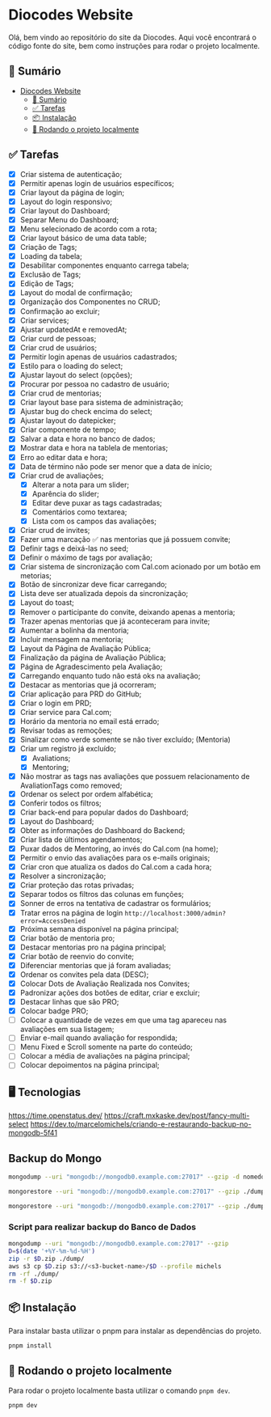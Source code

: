 # Diocodes Website

Olá, bem vindo ao repositório do site da Diocodes. Aqui você encontrará o código fonte do site, bem como instruções para rodar o projeto localmente.

## 📝 Sumário

- [Diocodes Website](#diocodes-website)
  - [📝 Sumário](#-sumário)
  - [✅ Tarefas](#-tarefas)
  - [📦 Instalação](#-instalação)
  - [🚀 Rodando o projeto localmente](#-rodando-o-projeto-localmente)

## ✅ Tarefas

- [x] Criar sistema de autenticação;
- [x] Permitir apenas login de usuários específicos;
- [x] Criar layout da página de login;
- [x] Layout do login responsivo;
- [x] Criar layout do Dashboard;
- [x] Separar Menu do Dashboard;
- [x] Menu selecionado de acordo com a rota;
- [x] Criar layout básico de uma data table;
- [x] Criação de Tags;
- [x] Loading da tabela;
- [x] Desabilitar componentes enquanto carrega tabela;
- [x] Exclusão de Tags;
- [x] Edição de Tags;
- [x] Layout do modal de confirmação;
- [x] Organização dos Componentes no CRUD;
- [x] Confirmação ao excluir;
- [x] Criar services;
- [x] Ajustar updatedAt e removedAt;
- [x] Criar curd de pessoas;
- [x] Criar crud de usuários;
- [x] Permitir login apenas de usuários cadastrados;
- [x] Estilo para o loading do select;
- [x] Ajustar layout do select (opções);
- [x] Procurar por pessoa no cadastro de usuário;
- [x] Criar crud de mentorias;
- [x] Criar layout base para sistema de administração;
- [x] Ajustar bug do check encima do select;
- [x] Ajustar layout do datepicker;
- [x] Criar componente de tempo;
- [x] Salvar a data e hora no banco de dados;
- [x] Mostrar data e hora na tablela de mentorias;
- [x] Erro ao editar data e hora;
- [x] Data de término não pode ser menor que a data de início;
- [x] Criar crud de avaliações;
  - [x] Alterar a nota para um slider;
  - [x] Aparência do slider;
  - [x] Editar deve puxar as tags cadastradas;
  - [x] Comentários como textarea;
  - [x] Lista com os campos das avaliações;
- [x] Criar crud de invites;
- [x] Fazer uma marcação ✅ nas mentorias que já possuem convite;
- [x] Definir tags e deixá-las no seed;
- [x] Definir o máximo de tags por avaliação;
- [x] Criar sistema de sincronização com Cal.com acionado por um botão em metorias;
- [x] Botão de sincronizar deve ficar carregando;
- [x] Lista deve ser atualizada depois da sincronização;
- [x] Layout do toast;
- [x] Remover o participante do convite, deixando apenas a mentoria;
- [x] Trazer apenas mentorias que já aconteceram para invite;
- [x] Aumentar a bolinha da mentoria;
- [x] Incluir mensagem na mentoria;
- [x] Layout da Página de Avaliação Pública;
- [x] Finalização da página de Avaliação Pública;
- [x] Página de Agradescimento pela Avaliação;
- [x] Carregando enquanto tudo não está oks na avaliação;
- [x] Destacar as mentorias que já ocorreram;
- [x] Criar aplicação para PRD do GitHub;
- [x] Criar o login em PRD;
- [x] Criar service para Cal.com;
- [x] Horário da mentoria no email está errado;
- [x] Revisar todas as remoções;
- [x] Sinalizar como verde somente se não tiver excluído; (Mentoria)
- [x] Criar um registro já excluído;
  - [x] Avaliations;
  - [x] Mentoring;
- [x] Não mostrar as tags nas avaliações que possuem relacionamento de AvaliationTags como removed;
- [x] Ordenar os select por ordem alfabética;
- [x] Conferir todos os filtros;
- [x] Criar back-end para popular dados do Dashboard;
- [x] Layout do Dashboard;
- [x] Obter as informações do Dashboard do Backend;
- [x] Criar lista de últimos agendamentos;
- [x] Puxar dados de Mentoring, ao invés do Cal.com (na home);
- [x] Permitir o envio das avaliações para os e-mails originais;
- [x] Criar cron que atualiza os dados do Cal.com a cada hora;
- [x] Resolver a sincronização;
- [x] Criar proteção das rotas privadas;
- [x] Separar todos os filtros das colunas em funções;
- [x] Sonner de erros na tentativa de cadastrar os formulários;
- [x] Tratar erros na página de login `http://localhost:3000/admin?error=AccessDenied`
- [x] Próxima semana disponível na página principal;
- [x] Criar botão de mentoria pro;
- [x] Destacar mentorias pro na página principal;
- [x] Criar botão de reenvio do convite;
- [x] Diferenciar mentorias que já foram avaliadas;
- [x] Ordenar os convites pela data (DESC);
- [x] Colocar Dots de Avaliação Realizada nos Convites;
- [x] Padronizar ações dos botões de editar, criar e excluir;
- [x] Destacar linhas que são PRO;
- [x] Colocar badge PRO;
- [ ] Colocar a quantidade de vezes em que uma tag apareceu nas avaliações em sua listagem;
- [ ] Enviar e-mail quando avaliação for respondida;
- [ ] Menu Fixed e Scroll somente na parte do conteúdo;
- [ ] Colocar a média de avaliações na página principal;
- [ ] Colocar depoimentos na página principal;

## 🖥️ Tecnologias

https://time.openstatus.dev/
https://craft.mxkaske.dev/post/fancy-multi-select
https://dev.to/marcelomichels/criando-e-restaurando-backup-no-mongodb-5f41

## Backup do Mongo

```bash
mongodump --uri "mongodb://mongodb0.example.com:27017" --gzip -d nomedobanco

mongorestore --uri "mongodb://mongodb0.example.com:27017" --gzip ./dump/

mongorestore --uri "mongodb://mongodb0.example.com:27017" --gzip ./dump/nomedobanco -d nomedobanco
```

### Script para realizar backup do Banco de Dados

```bash
mongodump --uri "mongodb://mongodb0.example.com:27017" --gzip
D=$(date '+%Y-%m-%d-%H')
zip -r $D.zip ./dump/
aws s3 cp $D.zip s3://<s3-bucket-name>/$D --profile michels
rm -rf ./dump/
rm -f $D.zip
```

## 📦 Instalação

Para instalar basta utilizar o pnpm para instalar as dependências do projeto.

```bash
pnpm install
```

## 🚀 Rodando o projeto localmente

Para rodar o projeto localmente basta utilizar o comando `pnpm dev`.

```bash
pnpm dev
```
